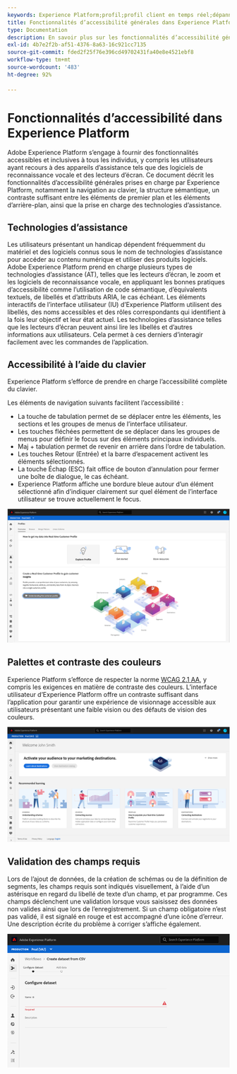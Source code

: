 ```yaml
---
keywords: Experience Platform;profil;profil client en temps réel;dépannage;API;profil unifié;Profil unifié;unifié;Profil;rtcp;graphiques XDM
title: Fonctionnalités d’accessibilité générales dans Experience Platform
type: Documentation
description: En savoir plus sur les fonctionnalités d’accessibilité générales prises en charge par Adobe Experience Platform, notamment la navigation au clavier, le contraste et les palettes de couleurs, ainsi que la prise en charge des technologies d’assistance.
exl-id: 4b7e2f2b-af51-4376-8a63-16c921cc7135
source-git-commit: fded2f25f76e396cd49702431fa40e8e4521ebf8
workflow-type: tm+mt
source-wordcount: '483'
ht-degree: 92%

---
```


# Fonctionnalités d’accessibilité dans Experience Platform

Adobe Experience Platform s’engage à fournir des fonctionnalités accessibles et inclusives à tous les individus, y compris les utilisateurs ayant recours à des appareils d’assistance tels que des logiciels de reconnaissance vocale et des lecteurs d’écran. Ce document décrit les fonctionnalités d’accessibilité générales prises en charge par Experience Platform, notamment la navigation au clavier, la structure sémantique, un contraste suffisant entre les éléments de premier plan et les éléments d’arrière-plan, ainsi que la prise en charge des technologies d’assistance.

## Technologies d’assistance

Les utilisateurs présentant un handicap dépendent fréquemment du matériel et des logiciels connus sous le nom de technologies d’assistance pour accéder au contenu numérique et utiliser des produits logiciels. Adobe Experience Platform prend en charge plusieurs types de technologies d’assistance (AT), telles que les lecteurs d’écran, le zoom et les logiciels de reconnaissance vocale, en appliquant les bonnes pratiques d’accessibilité comme l’utilisation de code sémantique, d’équivalents textuels, de libellés et d’attributs ARIA, le cas échéant. Les éléments interactifs de l’interface utilisateur (IU) d’Experience Platform utilisent des libellés, des noms accessibles et des rôles correspondants qui identifient à la fois leur objectif et leur état actuel. Les technologies d’assistance telles que les lecteurs d’écran peuvent ainsi lire les libellés et d’autres informations aux utilisateurs. Cela permet à ces derniers d’interagir facilement avec les commandes de l’application.

## Accessibilité à l’aide du clavier

Experience Platform s’efforce de prendre en charge l’accessibilité complète du clavier.

Les éléments de navigation suivants facilitent l’accessibilité :
* La touche de tabulation permet de se déplacer entre les éléments, les sections et les groupes de menus de l’interface utilisateur.
* Les touches fléchées permettent de se déplacer dans les groupes de menus pour définir le focus sur des éléments principaux individuels.
* Maj + tabulation permet de revenir en arrière dans l’ordre de tabulation.
* Les touches Retour (Entrée) et la barre d’espacement activent les éléments sélectionnés.
* La touche Échap (ESC) fait office de bouton d’annulation pour fermer une boîte de dialogue, le cas échéant.
* Experience Platform affiche une bordure bleue autour d’un élément sélectionné afin d’indiquer clairement sur quel élément de l’interface utilisateur se trouve actuellement le focus.

![Bordure bleue apparaissant autour d’un élément sélectionné pour indiquer que le focus est appliqué.](images/profile-overview-tab.png)

## Palettes et contraste des couleurs

Experience Platform s’efforce de respecter la norme [WCAG 2.1 AA](https://www.w3.org/TR/WCAG/), y compris les exigences en matière de contraste des couleurs. L’interface utilisateur d’Experience Platform offre un contraste suffisant dans l’application pour garantir une expérience de visionnage accessible aux utilisateurs présentant une faible vision ou des défauts de vision des couleurs.

![Contraste et palette de couleurs présents sur la page d’accueil de l’interface utilisateur d’Experience Platform.](images/homepage.png)

## Validation des champs requis

Lors de l’ajout de données, de la création de schémas ou de la définition de segments, les champs requis sont indiqués visuellement, à l’aide d’un astérisque en regard du libellé de texte d’un champ, et par programme. Ces champs déclenchent une validation lorsque vous saisissez des données non valides ainsi que lors de l’enregistrement. Si un champ obligatoire n’est pas validé, il est signalé en rouge et est accompagné d’une icône d’erreur. Une description écrite du problème à corriger s’affiche également.

![Gros plan sur un champ obligatoire n’ayant pas été validé. Le champ apparaît en rouge et une icône d’erreur est présente.](images/field-validation.png)
